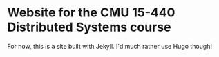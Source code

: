 # Website for the CMU 15-440 Distributed Systems course

For now, this is a site built with Jekyll. I'd much rather use Hugo though!
